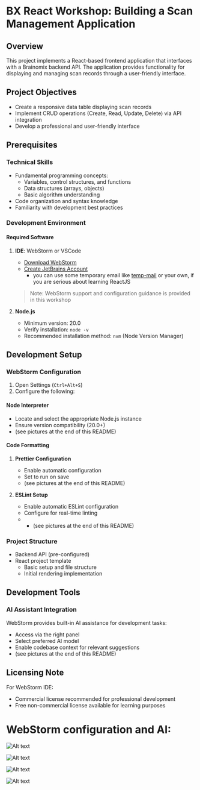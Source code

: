 # BX React Workshop: Building a Scan Management Application

## Overview
This project implements a React-based frontend application that interfaces with a Brainomix backend API. The application provides functionality for displaying and managing scan records through a user-friendly interface.

## Project Objectives
- Create a responsive data table displaying scan records
- Implement CRUD operations (Create, Read, Update, Delete) via API integration
- Develop a professional and user-friendly interface

## Prerequisites

### Technical Skills
- Fundamental programming concepts:
  - Variables, control structures, and functions
  - Data structures (arrays, objects)
  - Basic algorithm understanding
- Code organization and syntax knowledge
- Familiarity with development best practices

### Development Environment

#### Required Software
1. **IDE**: WebStorm or VSCode
   - [Download WebStorm](https://www.jetbrains.com/webstorm/download/?section=windows)
   - [Create JetBrains Account](https://account.jetbrains.com/signup)
     - you can use some temporary email like [temp-mail](https://temp-mail.org/) or your own, if you are serious about learning ReactJS
   > Note: WebStorm support and configuration guidance is provided in this workshop

2. **Node.js**
   - Minimum version: 20.0
   - Verify installation: `node -v`
   - Recommended installation method: `nvm` (Node Version Manager)

## Development Setup

### WebStorm Configuration
1. Open Settings (`Ctrl+Alt+S`)
2. Configure the following:

#### Node Interpreter
- Locate and select the appropriate Node.js instance
- Ensure version compatibility (20.0+)
- (see pictures at the end of this README) 

#### Code Formatting
1. **Prettier Configuration**
   - Enable automatic configuration
   - Set to run on save
   - (see pictures at the end of this README)

2. **ESLint Setup**
   - Enable automatic ESLint configuration
   - Configure for real-time linting
   - - (see pictures at the end of this README)

### Project Structure
- Backend API (pre-configured)
- React project template
  - Basic setup and file structure
  - Initial rendering implementation

## Development Tools

### AI Assistant Integration
WebStorm provides built-in AI assistance for development tasks:
- Access via the right panel
- Select preferred AI model
- Enable codebase context for relevant suggestions
- (see pictures at the end of this README)

## Licensing Note
For WebStorm IDE:
- Commercial license recommended for professional development
- Free non-commercial license available for learning purposes


# WebStorm configuration and AI:
![Alt text](https://i.imgur.com/pnIS0GR.png)

![Alt text](https://i.imgur.com/tlU44kw.png)

![Alt text](https://i.imgur.com/lN8oqQu.png)

![Alt text](https://i.imgur.com/mbDXKQz.png)